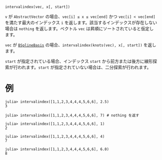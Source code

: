 ```
intervalindex(vec, x[, start])
```

`v` が `AbstractVector` の場合、`vec[i] ≤ x ≤ vec[end]` かつ `vec[i] < vec[end]` を満たす最大のインデックス `i` を返します。該当するインデックスが存在しない場合は `nothing` を返します。ベクトル `vec` は昇順にソートされていると仮定します。

`vec` が [`BSplineBasis`](@ref) の場合、`intervalindex(knots(vec), x[, start])` を返します。

`start` が指定されている場合、インデックス `start` から前方または後方に線形探索が行われます。`start` が指定されていない場合は、二分探索が行われます。

# 例

```jldoctest
julia> intervalindex([1,1,2,3,4,4,4,5,6,6], 2.5)
3

julia> intervalindex([1,1,2,3,4,4,4,5,6,6], 7) # nothing を返す

julia> intervalindex([1,1,2,3,4,4,4,5,6,6], 1)
2

julia> intervalindex([1,1,2,3,4,4,4,5,6,6], 4)
7

julia> intervalindex([1,1,2,3,4,4,4,5,6,6], 6.0)
8
```
